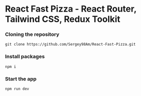 # React Fast Pizza - React Router, Tailwind CSS, Redux Toolkit

### Cloning the repository

```shell
git clone https://github.com/Sergey98Am/React-Fast-Pizza.git
```

### Install packages

```shell
npm i
```

### Start the app

```shell
npm run dev
```
